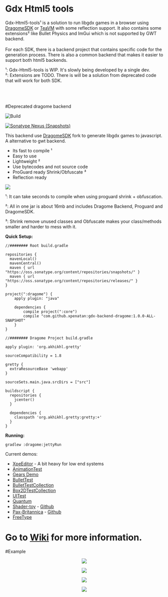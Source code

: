 # Gdx Html5 tools

Gdx-Html5-tools¹ is a solution to run libgdx games in a browser using [DragomeSDK](https://github.com/dragome/dragome-sdk) or [TeaVM](https://github.com/konsoletyper/teavm) with some reflection support. It also contains some extensions² like Bullet Physics and ImGui which is not supported by GWT backend.
<br><br>
For each SDK, there is a backend project that contains specific code for the generation process. There is also a common backend that makes it easier to support both html5 backends.

¹: Gdx-Html5-tools is WIP. It's slowly being developed by a single dev.
<br>
²: Extensions are TODO.  There is will be a solution from deprecated code that will work for both SDK.

<br><br><br>
#Deprecated dragome backend

![Build](https://github.com/xpenatan/gdx-web-tools/workflows/Build/badge.svg)

[![Sonatype Nexus (Snapshots)](https://img.shields.io/nexus/s/com.github.xpenatan.gdx-web-tools/dragome-backend?label=dragome-backend&server=https%3A%2F%2Foss.sonatype.org)](https://oss.sonatype.org/#nexus-search;gav~com.github.xpenatan.gdx-web-tools~dragome-backend~~~~kw,versionexpand)


This backend use [DragomeSDK](https://github.com/xpenatan/dragome-sdk) fork to generate libgdx games to javascript. A alternative to gwt backend.

* Its fast to compile ¹
* Easy to use
* Lightweight ²
* Use bytecodes and not source code
* ProGuard ready Shrink/Obfuscate ³
* Reflection ready

<p align="left"><img src="http://i.imgur.com/Gz5CgvK.png"/></p>

¹: It can take seconds to compile when using proguard shrink + obfuscation.

²: All in one jar is about 16mb and includes Dragome Backend, Proguard and DragomeSDK.

³: Shrink remove unused classes and Obfuscate makes your class/methods smaller and harder to mess with it.


**Quick Setup:**

```Gradle
//######## Root build.gradle

repositories {
  mavenLocal()
  mavenCentral()
  maven { url "https://oss.sonatype.org/content/repositories/snapshots/" }
  maven { url "https://oss.sonatype.org/content/repositories/releases/" }
}

project(":dragome") {
    apply plugin: "java"

    dependencies {
        compile project(":core")
        compile "com.github.xpenatan:gdx-backend-dragome:1.0.0-ALL-SNAPSHOT"
    }
}

//######## Dragome Project build.gradle

apply plugin: 'org.akhikhl.gretty'

sourceCompatibility = 1.8

gretty {
  extraResourceBase 'webapp'
}

sourceSets.main.java.srcDirs = ["src"]

buildscript {
  repositories {
    jcenter()
  }

  dependencies {
    classpath 'org.akhikhl.gretty:gretty:+'
  }
}
```
**Running:**
```
gradlew :dragome:jettyRun
```

Current demos:
* [XpeEditor](https://xpenatan.github.io/XpeEngine/XpeEditor/index.html?XpeEditore) - A bit heavy for low end systems
* [AnimationTest](http://xpenatan.github.io/gdx-dragome-backend/index.html?AnimationTest) 
* [Gears Demo](http://xpenatan.github.io/gdx-dragome-backend/index.html?Gears)
* [BulletTest](http://xpenatan.github.io/gdx-dragome-backend/index.html?BulletTest)
* [BulletTestCollection](http://xpenatan.github.io/gdx-dragome-backend/index.html?BulletCollection)
* [Box2DTestCollection](http://xpenatan.github.io/gdx-dragome-backend/index.html?Box2DCollection)
* [UITest](http://xpenatan.github.io/gdx-dragome-backend/index.html?UITest)
* [Quantum](https://xpenatan.github.io/gdx-quantum/)
* [Shader-toy](https://xpenatan.github.io/gdx-shadertoy/) - [Github](https://github.com/xpenatan/gdx-shadertoy)
* [Pax-Britannica](https://xpenatan.github.io/libgdx-demo-pax-britannica/) - [Github](https://github.com/xpenatan/libgdx-demo-pax-britannica)
* [FreeType](http://xpenatan.github.io/gdx-dragome-backend/index.html?FreeType)


# Go to [Wiki](https://github.com/xpenatan/gdx-dragome-backend/wiki) for more information.

#Example
<p align="center"><img src="http://i.imgur.com/v8I8lQy.gif"/></p>

<p align="center"><img src="http://i.imgur.com/fznvMb7.gif"/></p>

<p align="center"><img src="http://i.imgur.com/r3c3lhX.gif"/></p>

<p align="center"><img src="http://i.imgur.com/rDMH2Fw.gif"/></p>

